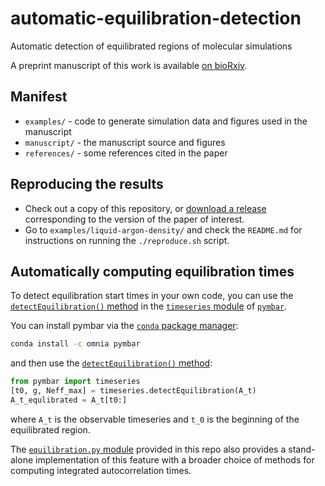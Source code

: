 automatic-equilibration-detection
=================================

Automatic detection of equilibrated regions of molecular simulations

A preprint manuscript of this work is available [on bioRxiv](http://biorxiv.org/content/early/2015/07/04/021659).

## Manifest
* `examples/` - code to generate simulation data and figures used in the manuscript
* `manuscript/` - the manuscript source and figures
* `references/` - some references cited in the paper

## Reproducing the results

* Check out a copy of this repository, or [download a release](https://github.com/choderalab/automatic-equilibration-detection/releases) corresponding to the version of the paper of interest.
* Go to `examples/liquid-argon-density/` and check the `README.md` for instructions on running the `./reproduce.sh` script.

## Automatically computing equilibration times

To detect equilibration start times in your own code, you can use the [`detectEquilibration()` method](http://pymbar.readthedocs.org/en/latest/timeseries.html#pymbar.timeseries.detectEquilibration) in the [`timeseries` module](http://pymbar.readthedocs.org/en/latest/timeseries.html) of [`pymbar`](http://pymbar.readthedocs.org/en/latest/).

You can install pymbar via the [`conda` package manager](http://conda.pydata.org):
```bash
conda install -c omnia pymbar
```
and then use the [`detectEquilibration()` method](http://pymbar.readthedocs.org/en/latest/timeseries.html#pymbar.timeseries.detectEquilibration):
```python
from pymbar import timeseries
[t0, g, Neff_max] = timeseries.detectEquilibration(A_t)
A_t_equlibrated = A_t[t0:]
```
where `A_t` is the observable timeseries and `t_0` is the beginning of the equilibrated region.

The [`equilibration.py` module](https://github.com/choderalab/automatic-equilibration-detection/blob/master/examples/liquid-argon-density/equilibration.py) provided in this repo also provides a stand-alone implementation of this feature with a broader choice of methods for computing integrated autocorrelation times.
